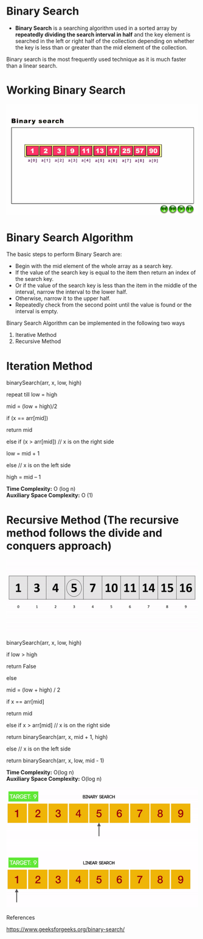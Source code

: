 # Binary Search

-   **Binary Search** is a searching algorithm used in a sorted array by **repeatedly dividing the search interval in half** and the key element is searched in the left or right half of the collection depending on whether the key is less than or greater than the mid element of the collection.

Binary search is the most frequently used technique as it is much faster than a linear search.

# Working Binary Search

![When does binary search terminate? - Quora](media/a28977e16a88229afb1d4ee46e84f078.gif)

# Binary Search Algorithm

The basic steps to perform Binary Search are:

-   Begin with the mid element of the whole array as a search key.
-   If the value of the search key is equal to the item then return an index of the search key.
-   Or if the value of the search key is less than the item in the middle of the interval, narrow the interval to the lower half.
-   Otherwise, narrow it to the upper half.
-   Repeatedly check from the second point until the value is found or the interval is empty.

Binary Search Algorithm can be implemented in the following two ways

1.  Iterative Method
2.  Recursive Method

# Iteration Method

binarySearch(arr, x, low, high)

repeat till low = high

mid = (low + high)/2

if (x == arr[mid])

return mid

else if (x \> arr[mid]) // x is on the right side

low = mid + 1

else // x is on the left side

high = mid – 1

**Time Complexity:** O (log n)  
**Auxiliary Space Complexity:** O (1)

# Recursive Method (The recursive method follows the divide and conquers approach)

![Binary Search in Java](media/d4f2666371b9955e2b78f0a3376e7ce4.gif)

binarySearch(arr, x, low, high)

if low \> high

return False

else

mid = (low + high) / 2

if x == arr[mid]

return mid

else if x \> arr[mid] // x is on the right side

return binarySearch(arr, x, mid + 1, high)

else // x is on the left side

return binarySearch(arr, x, low, mid - 1)

**Time Complexity:** O(log n)  
**Auxiliary Space Complexity:** O(log n)

![Binary Search - JavaScript](media/08327c46dbd718a1d2c0c65bd05b801b.gif)

References

https://www.geeksforgeeks.org/binary-search/
